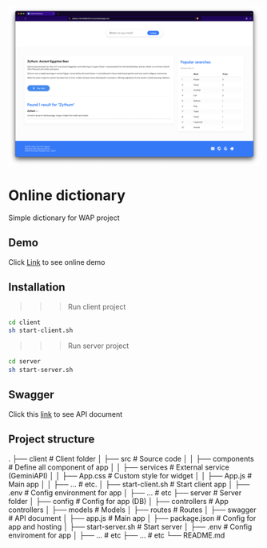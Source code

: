 ![alt text](./client/graphic/ss01.png)


# Online dictionary
Simple dictionary for WAP project

## Demo

Click [Link](https://zealous-hill-0b8fac610.5.azurestaticapps.net/) to see online demo

## Installation

 >>> Run client project

 ```bash
 cd client
 sh start-client.sh
 ```

 >>> Run server project

 ```bash
 cd server
 sh start-server.sh
 ```

## Swagger 
Click this [link]() to see API document

## Project structure
.
├── client                      # Client folder
│   ├── src                     # Source code
│   │   ├── components          # Define all component of app
│   │   ├── services            # External service (GeminiAPI)
│   │   ├── App.css             # Custom style for widget
│   │   ├── App.js              # Main app
│   │   ├── ...                 # etc.
│   ├── start-client.sh         # Start client app
│   ├── .env                    # Config environment for app
│   ├── ...                     # etc
├── server                      # Server folder
│   ├── config                  # Config for app (DB)
│   ├── controllers             # App controllers
│   ├── models                  # Models
│   ├── routes                  # Routes
│   ├── swagger                 # API document
│   ├── app.js                  # Main app
│   ├── package.json            # Config for app and hosting
│   ├── start-server.sh         # Start server
│   ├── .env                    # Config enviroment for app
│   ├── ...                     # etc
├── ...                         # etc
└── README.md